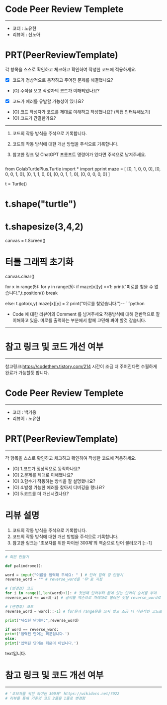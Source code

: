 # Code Peer Review Templete
---
- 코더 : 노유현
- 리뷰어 : 신노아


# PRT(PeerReviewTemplate)

각 항목을 스스로 확인하고 체크하고 확인하여 작성한 코드에 적용하세요.

- [x] 코드가 정상적으로 동작하고 주어진 문제를 해결했나요?
- [O] 주석을 보고 작성자의 코드가 이해되었나요?
- [x] 코드가 에러를 유발할 가능성이 있나요?
- [O] 코드 작성자가 코드를 제대로 이해하고 작성했나요? (직접 인터뷰해보기)
- [O] 코드가 간결한가요?

---

1. 코드의 작동 방식을 주석으로 기록합니다.
2. 코드의 작동 방식에 대한 개선 방법을 주석으로 기록합니다.
3. 참고한 링크 및 ChatGPT 프롬프트 명령어가 있다면 주석으로 남겨주세요.
   
   ```python
   
  from ColabTurtlePlus.Turtle import *
import pprint
maze = [
[0, 1, 0, 0, 0],
[0, 0, 0, 1, 0],
[0, 1, 1, 0, 0],
[0, 0, 1, 1, 0],
[0, 0, 0, 0, 0]
]

t = Turtle()
# t.shape("turtle")
# t.shapesize(3,4,2)

canvas = t.Screen()

# 터틀 그래픽 초기화
canvas.clear()

for x in range(5):
for y in range(5):
if maze[x][y] ==1:
print("미로를 찾을 수 없습니다.",t.position())
break

else:
t.goto(x,y)
maze[x][y] = 2
    print("미로를 찾았습니다.")--
    ```python


   - Code 에 대한 리뷰어의 Comment 를 남겨주세요
   작동방식에 대해 전반적으로 잘 이해하고 있음. 
   미로를 출력하는 부분에서 함께 고민해 봐야 할것 같습니다. 
   
---

# 참고 링크 및 코드 개선 여부
---

참고링크:https://codethem.tistory.com/214
시간이 조금 더 주어진다면 수월하게 완료가 가능할듯 합니다.






# Code Peer Review Templete
---
- 코더 : 백기웅
- 리뷰어 : 노유현


# PRT(PeerReviewTemplate)
---
각 항목을 스스로 확인하고 체크하고 확인하여 작성한 코드에 적용하세요.
- [O] 1.코드가 정상적으로 동작하나요?
- [O] 2.문제를 제대로 이해했나요?
- [O] 3.함수가 작동하는 방식을 잘 설명했나요?
- [O] 4.발생 가능한 에러를 찾아서 디버깅을 했나요?
- [O] 5.코드를 더 개선시켰나요?

# 리뷰 설명
1. 코드의 작동 방식을 주석으로 기록합니다.
2. 코드의 작동 방식에 대한 개선 방법을 주석으로 기록합니다.
3. 참고한 링크는 '초보자를 위한 파이썬 300제'의 역순으로 단어 불러오기 [::-1]
---
```python
# 회문 만들기

def palindrome():

word = input("이름을 입력해 주세요: " ) # 단어 입력 창 만들기
reverse_word = "" # reverse_word를 '무'로 지정

# (변경전) 코드
for i in range(1,len(word)+1): # 첫번째 단어부터 끝에 있는 단어의 순서를 부여
reverse_word += word[-i] # 글씨를 역순으로 차례대로 불러온 것을 reverse_word로 지정

# (변경후) 코드
reverse_word = word[::-1] # for문과 range문을 쓰지 않고 조금 더 직관적인 코드로 변경

print("뒤집힌 단어는:",reverse_word)

if word == reverse_word:
print('입력된 단어는 회문입니다.')
else:
print('입력된 단어는 회문이 아닙니다.')
```
text입니다.

# 참고 링크 및 코드 개선 여부
---
```python
# '초보자를 위한 파이썬 300제' https://wikidocs.net/7022
# 리뷰를 통해 기존의 코드 2줄을 1줄로 변경함

